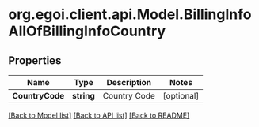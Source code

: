
# org.egoi.client.api.Model.BillingInfoAllOfBillingInfoCountry

## Properties

Name | Type | Description | Notes
------------ | ------------- | ------------- | -------------
**CountryCode** | **string** | Country Code | [optional] 

[[Back to Model list]](../README.md#documentation-for-models)
[[Back to API list]](../README.md#documentation-for-api-endpoints)
[[Back to README]](../README.md)

